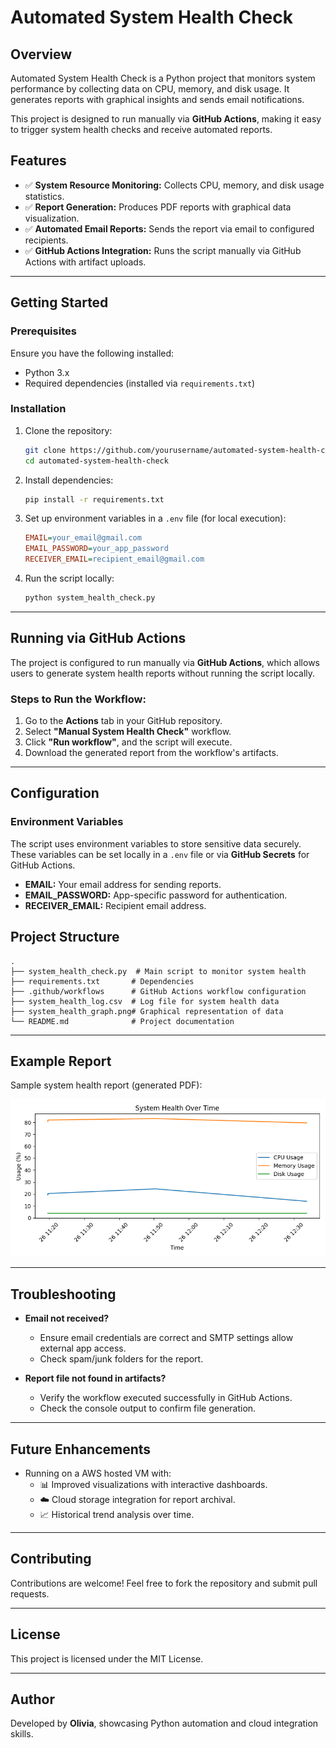 # Automated System Health Check

## Overview
Automated System Health Check is a Python project that monitors system performance by collecting data on CPU, memory, and disk usage. It generates reports with graphical insights and sends email notifications.

This project is designed to run manually via **GitHub Actions**, making it easy to trigger system health checks and receive automated reports.

## Features
- ✅ **System Resource Monitoring:** Collects CPU, memory, and disk usage statistics.
- ✅ **Report Generation:** Produces PDF reports with graphical data visualization.
- ✅ **Automated Email Reports:** Sends the report via email to configured recipients.
- ✅ **GitHub Actions Integration:** Runs the script manually via GitHub Actions with artifact uploads.

---

## Getting Started

### Prerequisites
Ensure you have the following installed:

- Python 3.x
- Required dependencies (installed via `requirements.txt`)

### Installation

1. Clone the repository:

   ```bash
   git clone https://github.com/yourusername/automated-system-health-check.git
   cd automated-system-health-check
   ```

2. Install dependencies:

   ```bash
   pip install -r requirements.txt
   ```

3. Set up environment variables in a `.env` file (for local execution):

   ```ini
   EMAIL=your_email@gmail.com
   EMAIL_PASSWORD=your_app_password
   RECEIVER_EMAIL=recipient_email@gmail.com
   ```

4. Run the script locally:

   ```bash
   python system_health_check.py
   ```

---

## Running via GitHub Actions

The project is configured to run manually via **GitHub Actions**, which allows users to generate system health reports without running the script locally.

### Steps to Run the Workflow:

1. Go to the **Actions** tab in your GitHub repository.
2. Select **"Manual System Health Check"** workflow.
3. Click **"Run workflow"**, and the script will execute.
4. Download the generated report from the workflow's artifacts.

---

## Configuration

### Environment Variables

The script uses environment variables to store sensitive data securely. These variables can be set locally in a `.env` file or via **GitHub Secrets** for GitHub Actions.

- **EMAIL:** Your email address for sending reports.
- **EMAIL_PASSWORD:** App-specific password for authentication.
- **RECEIVER_EMAIL:** Recipient email address.

## Project Structure

```
.
├── system_health_check.py  # Main script to monitor system health
├── requirements.txt       # Dependencies
├── .github/workflows      # GitHub Actions workflow configuration
├── system_health_log.csv  # Log file for system health data
├── system_health_graph.png# Graphical representation of data
└── README.md              # Project documentation
```

---

## Example Report

Sample system health report (generated PDF):

![Report Screenshot](system_health_graph.png)

---

## Troubleshooting

- **Email not received?**
  - Ensure email credentials are correct and SMTP settings allow external app access.
  - Check spam/junk folders for the report.

- **Report file not found in artifacts?**
  - Verify the workflow executed successfully in GitHub Actions.
  - Check the console output to confirm file generation.

---

## Future Enhancements
- Running on a AWS hosted VM with:
   - 📊 Improved visualizations with interactive dashboards.
   - ☁️ Cloud storage integration for report archival.
   - 📈 Historical trend analysis over time.

---

## Contributing

Contributions are welcome! Feel free to fork the repository and submit pull requests.

---

## License

This project is licensed under the MIT License.

---

## Author

Developed by **Olivia**, showcasing Python automation and cloud integration skills.

